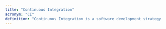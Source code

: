 ```yaml
---
title: "Continuous Integration"
acronym: "CI"
definition: "Continuous Integration is a software development strategy that increases the speed of development while ensuring the quality of the code that teams deploy. Developers continually commit code in small increments (at least daily, or even several times a day), which is then automatically built and tested before it is merged with the shared repository."
---
```

